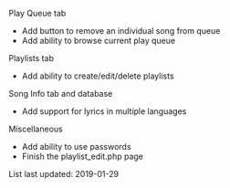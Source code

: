 Play Queue tab
* Add button to remove an individual song from queue
* Add ability to browse current play queue

Playlists tab
* Add ability to create/edit/delete playlists

Song Info tab and database
* Add support for lyrics in multiple languages

Miscellaneous
* Add ability to use passwords
* Finish the playlist_edit.php page

List last updated: 2019-01-29

